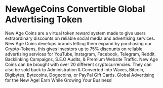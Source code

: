 # NewAgeCoins Convertible Global Advertising Token
New Age Coins are a virtual token reward system made to give users extraordinary discounts on reliable social media and advertising services. New Age Coins develops brands letting them expand by purchasing our Crypto-Tokens, this gives investors up to 75% discounts on reliable advertising services for YouTube, Instagram, Facebook, Telegram, Reddit, Backlinking Campaigns, S.E.O Audits, &amp; Premium Website Traffic. New Age Coins can be brought with over 20 different cryptocurrencies. They can also be sold back to Administration &amp; Converted into Waves, Bitcoin, Digibytes, Bytecoins, Dogecoins, or PayPal Gift Cards. Global Advertising for the New Age! Earn While Growing Your Business!
